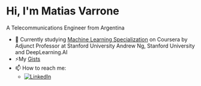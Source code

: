 <!--
**mvarrone/mvarrone** is a ✨ _special_ ✨ repository because its `README.md` (this file) appears on your GitHub profile.

Here are some ideas to get you started:

- 🔭 I’m currently working on ...
- 🌱 I’m currently learning ...
- 👯 I’m looking to collaborate on ...
- 🤔 I’m looking for help with ...
- 💬 Ask me about ...
- 📫 How to reach me: ...
- 😄 Pronouns: ...
- ⚡ Fun fact: ...


### Hi there 👋
-->

# Hi, I'm Matias Varrone <!--![](https://komarev.com/ghpvc/?username=mvarrone)-->
A Telecommunications Engineer from Argentina

- 🌱 Currently studying [Machine Learning Specialization](https://www.coursera.org/specializations/machine-learning-introduction) on Coursera by Adjunct Professor at Stanford University Andrew Ng, Stanford University and DeepLearning.AI
- ⚡My [Gists](https://gist.github.com/mvarrone)
- 📫 How to reach me:
  - [![LinkedIn](https://img.shields.io/badge/LinkedIn-0077B5?style=for-the-badge&logo=linkedin&logoColor=white)](https://www.linkedin.com/in/matiasvarrone/)
